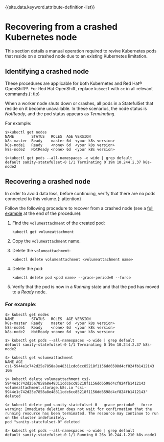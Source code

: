 
{{site.data.keyword.attribute-definition-list}}

# Recovering from a crashed Kubernetes node

This section details a manual operation required to revive Kubernetes pods that reside on a crashed node due to an existing Kubernetes limitation.

## Identifying a crashed node

These procedures are applicable for both Kubernetes and Red Hat® OpenShift®. For Red Hat OpenShift, replace `kubectl` with `oc` in all relevant commands.{: tip}

When a worker node shuts down or crashes, all pods in a StatefulSet that reside on it become unavailable. In these scenarios, the node status is _NotReady_, and the pod status appears as _Terminating_.

For example:

```
$>kubectl get nodes
NAME        STATUS   ROLES  AGE VERSION
k8s-master  Ready    master 6d  <your k8s version>
k8s-node1   Ready    <none> 6d  <your k8s version>
k8s-node2   NotReady <none> 6d  <your k8s version>

$>kubectl get pods --all-namespaces -o wide | grep default
default sanity-statefulset-0 1/1 Terminating 0 19m 10.244.2.37 k8s-node2
```

## Recovering a crashed node

In order to avoid data loss, before continuing, verify that there are no pods connected to this volume.{: attention}

Follow the following procedure to recover from a crashed node (see a [full example](#for-example) at the end of the procedure):

1.  Find the `volumeattachment` of the created pod:

    ```
    kubectl get volumeattachment
    ```

2.  Copy the `volumeattachment` name.
3.  Delete the `volumeattachment`:

    ```
    kubectl delete volumeattachment <volumeattachment name>
    ```

4.  Delete the pod:

    ```
    kubectl delete pod <pod name> --grace-period=0 --force
    ```

5.  Verify that the pod is now in a _Running_ state and that the pod has moved to a _Ready_ node.

### For example:

    $> kubectl get nodes
    NAME        STATUS   ROLES  AGE VERSION
    k8s-master  Ready    master 6d  <your k8s version>
    k8s-node1   Ready    <none> 6d  <your k8s version>
    k8s-node2   NotReady <none> 6d  <your k8s version>

    $> kubectl get pods --all-namespaces -o wide | grep default
    default sanity-statefulset-0 1/1 Terminating 0 19m 10.244.2.37 k8s-node2

    $> kubectl get volumeattachment
    NAME AGE
    csi-5944e1c742d25e7858a8e48311cdc6cc85218f1156dd6598d4cf824fb1412143 10m

    $> kubectl delete volumeattachment csi-5944e1c742d25e7858a8e48311cdc6cc85218f1156dd6598d4cf824fb1412143
    volumeattachment.storage.k8s.io "csi-5944e1c742d25e7858a8e48311cdc6cc85218f1156dd6598d4cf824fb1412143" deleted

    $> kubectl delete pod sanity-statefulset-0 --grace-period=0 --force
    warning: Immediate deletion does not wait for confirmation that the running resource has been terminated. The resource may continue to run on the cluster indefinitely.
    pod "sanity-statefulset-0" deleted

    $> kubectl get pods --all-namespaces -o wide | grep default
    default sanity-statefulset-0 1/1 Running 0 26s 10.244.1.210 k8s-node1

